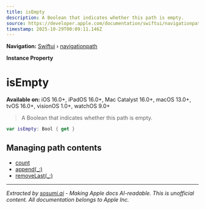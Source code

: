 ```yaml
---
title: isEmpty
description: A Boolean that indicates whether this path is empty.
source: https://developer.apple.com/documentation/swiftui/navigationpath/isempty
timestamp: 2025-10-29T00:09:11.146Z
---
```


**Navigation:** [Swiftui](/documentation/swiftui) › [navigationpath](/documentation/swiftui/navigationpath)

**Instance Property**

# isEmpty

**Available on:** iOS 16.0+, iPadOS 16.0+, Mac Catalyst 16.0+, macOS 13.0+, tvOS 16.0+, visionOS 1.0+, watchOS 9.0+

> A Boolean that indicates whether this path is empty.

```swift
var isEmpty: Bool { get }
```

## Managing path contents

- [count](/documentation/swiftui/navigationpath/count)
- [append(_:)](/documentation/swiftui/navigationpath/append(_:))
- [removeLast(_:)](/documentation/swiftui/navigationpath/removelast(_:))

---

*Extracted by [sosumi.ai](https://sosumi.ai) - Making Apple docs AI-readable.*
*This is unofficial content. All documentation belongs to Apple Inc.*
